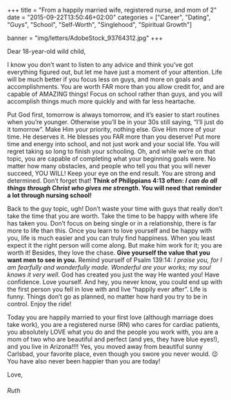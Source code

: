 +++
title = "From a happily married wife, registered nurse, and mom of 2"
date = "2015-09-22T13:50:46+02:00"
categories = ["Career", "Dating", "Guys", "School", "Self-Worth", "Singlehood", "Spiritual Growth"]

banner = "img/letters/AdobeStock_93764312.jpg"
+++

<div class="mk-single-content clearfix" itemprop="mainEntityOfPage">
	<p>Dear 18-year-old wild child,</p>
<p>I know you don’t want to listen to any advice and think you’ve got everything figured out, but let me have just a moment of your attention.&nbsp;Life will be much better if you focus less on guys, and more on goals and accomplishments.<span id="more-40"></span> You are worth FAR more than you allow credit for, and are capable of AMAZING things! Focus on school rather than guys, and you will accomplish things much more quickly and with far less heartache.</p>
<p>Put God first, tomorrow is always tomorrow, and it’s easier to start routines when you’re younger. Otherwise you’ll be in your 30s still saying, “I’ll just do it tomorrow”. Make Him your priority, nothing else. Give Him more of your time. He deserves it. He blesses you FAR more than you deserve! Put more time and energy into school, and not just work and your social life. You will regret taking so long to finish your schooling. Oh, and while we’re on that topic, you are capable of completing what your beginning goals were. No matter how many obstacles, and people who tell you that you will never succeed, YOU WILL! Keep your eye on the end result. You are strong and determined. Don’t forget that! <strong>Think of Philippians 4:13 often:&nbsp;<em>I can do all things through Christ who gives me strength</em>. You will need that reminder a lot through nursing school!</strong></p>
<p>Back to the guy topic, ugh! Don’t waste your time with guys that really don’t take the time that you are worth. Take the time to be happy with where life has taken you. Don’t focus on being single or in a relationship, there is far more to life than this. Once you learn to love yourself and be happy with you, life is much easier and you can truly find happiness. When you least expect it the right person will come along. But make him work for it; you are worth it! Besides, they love the chase. <strong>Give yourself the value that you want men to see in you.</strong> Remind yourself of Psalm 139:14:&nbsp;<em>I praise you, for I am fearfully and wonderfully made. Wonderful are your works; my soul knows it very well</em>. God has created you just the way He wanted you! Have confidence. Love yourself. And hey, you never know, you could end up with the first person you fell in love with and live “happily ever after”. Life is funny. Things don’t go as planned, no matter how hard you try to be in control. Enjoy the ride!</p>
<p>Today you are happily married to your first love (although marriage does take work), you are a registered nurse (RN) who cares for cardiac patients, you absolutely LOVE what you do and the people you work with, you are a mom of two who are beautiful and perfect (and yes, they have blue eyes!), and you live in Arizona!!!! Yes, you moved away from beautiful sunny Carlsbad, your favorite place, even though you swore you never would. 😉 You have also never been happier than you are today!</p>
<p>Love,</p>
<h6 class="signature">Ruth</h6>
</div>